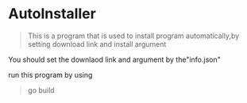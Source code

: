 # AutoInstaller
>This is a program that is used to install program automatically,by setting download link and install argument

You should set the downlaod link and argument by the"info.json"


run this program by using
>go build
